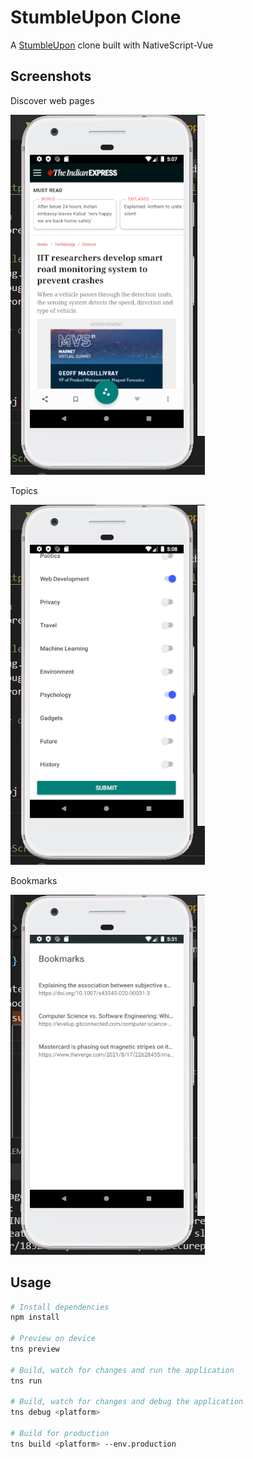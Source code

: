 # StumbleUpon Clone

A <a href="https://en.m.wikipedia.org/wiki/StumbleUpon">StumbleUpon</a> clone built with NativeScript-Vue

## Screenshots

Discover web pages

![](/screenshot1.png)

Topics

![](/screenshot2.png)

Bookmarks

![](/screenshot3.png)


## Usage

``` bash
# Install dependencies
npm install

# Preview on device
tns preview

# Build, watch for changes and run the application
tns run

# Build, watch for changes and debug the application
tns debug <platform>

# Build for production
tns build <platform> --env.production

```
